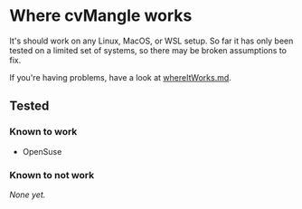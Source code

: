 <!-- Copyright (C) 2023  Kevin Sandom -->
# Where cvMangle works

It's should work on any Linux, MacOS, or WSL setup. So far it has only been tested on a limited set of systems, so there may be broken assumptions to fix.

If you're having problems, have a look at [whereItWorks.md](whereItWorks.md).

## Tested

### Known to work

* OpenSuse

### Known to not work

_None yet._
